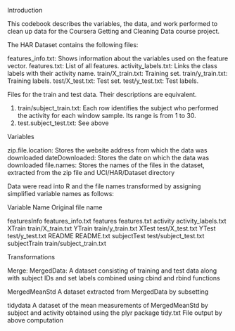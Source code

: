 Introduction

This codebook describes the variables, the data, and work performed to clean up data for the Coursera Getting and Cleaning Data course project.

The HAR Dataset contains the following files:

features_info.txt: Shows information about the variables used on the feature vector.                                                    features.txt: List of all features.
activity_labels.txt: Links the class labels with their activity name.
train/X_train.txt: Training set.
train/y_train.txt: Training labels.
test/X_test.txt: Test set.
test/y_test.txt: Test labels.

Files for the train and test data. Their descriptions are equivalent. 

1. train/subject_train.txt: Each row identifies the subject who performed the activity for each window sample. Its range is from 1 to 30.
2. test.subject_test.txt: See above

Variables

zip.file.location:  Stores the website address from which the data was downloaded
dateDownloaded:     Stores the date on which the data was downloaded
file.names:         Stores the names of the files in the dataset, extracted from the zip file and UCI/HAR/Dataset directory

Data were read into R and the file names transformed by assigning simplified variable names as follows:

Variable Name       Original file name



featuresInfo        features_info.txt
features            features.txt
activity            activity_labels.txt
XTrain              train/X_train.txt
YTrain              train/y_train.txt
XTest               test/X_test.txt
YTest               test/y_test.txt
README              README.txt
subjectTest         test/subject_test.txt
subjectTrain        train/subject_train.txt

Transformations

Merge:
MergedData:         A dataset consisting of training and test data along with subject IDs and set labels combined using cbind and rbind functions

MergedMeanStd       A dataset extracted from MergedData by subsetting

tidydata            A dataset of the mean measurements of MergedMeanStd by subject and activity obtained using the plyr package
tidy.txt            File output by above computation



